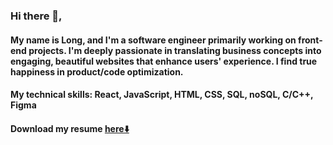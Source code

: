 ### Hi there 👋, 
#### My name is Long, and I'm a software engineer primarily working on front-end projects. I'm deeply passionate in translating business concepts into engaging, beautiful websites that enhance users' experience. I find true happiness in product/code optimization.  
#### My technical skills: React, JavaScript, HTML, CSS, SQL, noSQL, C/C++, Figma
#### Download my resume [here⬇️](https://github.com/user-attachments/files/19110534/LPT_Resume.pdf)
